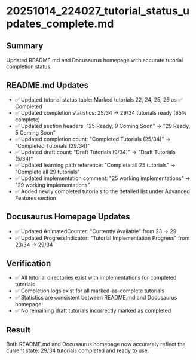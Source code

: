 # 20251014_224027_tutorial_status_updates_complete.md

## Summary

Updated README.md and Docusaurus homepage with accurate tutorial completion status.

## README.md Updates

- ✅ Updated tutorial status table: Marked tutorials 22, 24, 25, 26 as ✅ Completed
- ✅ Updated completion statistics: 25/34 → 29/34 tutorials ready (85% complete)
- ✅ Updated section headers: "25 Ready, 9 Coming Soon" → "29 Ready, 5 Coming Soon"
- ✅ Updated completion count: "Completed Tutorials (25/34)" → "Completed Tutorials (29/34)"
- ✅ Updated draft count: "Draft Tutorials (9/34)" → "Draft Tutorials (5/34)"
- ✅ Updated learning path reference: "Complete all 25 tutorials" → "Complete all 29 tutorials"
- ✅ Updated implementation comment: "25 working implementations" → "29 working implementations"
- ✅ Added newly completed tutorials to the detailed list under Advanced Features section

## Docusaurus Homepage Updates

- ✅ Updated AnimatedCounter: "Currently Available" from 23 → 29
- ✅ Updated ProgressIndicator: "Tutorial Implementation Progress" from 23/34 → 29/34

## Verification

- ✅ All tutorial directories exist with implementations for completed tutorials
- ✅ Completion logs exist for all marked-as-complete tutorials
- ✅ Statistics are consistent between README.md and Docusaurus homepage
- ✅ No remaining draft tutorials incorrectly marked as completed

## Result

Both README.md and Docusaurus homepage now accurately reflect the current state:
29/34 tutorials completed and ready to use.
